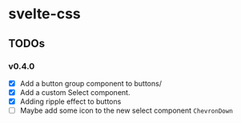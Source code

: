 # svelte-css

## TODOs

### v0.4.0

- [x] Add a button group component to buttons/
- [x] Add a custom Select component.
- [x] Adding ripple effect to buttons
- [ ] Maybe add some icon to the new select component `ChevronDown` 
